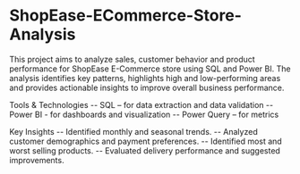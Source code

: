 # ShopEase-ECommerce-Store-Analysis
This project aims to analyze sales, customer behavior and product performance for ShopEase E-Commerce store using SQL and Power BI. The analysis identifies key patterns, highlights high and low-performing areas and provides actionable insights to improve overall business performance.

Tools & Technologies
-- SQL – for data extraction and data validation
-- Power BI - for dashboards and visualization 
-- Power Query – for metrics

Key Insights
-- Identified monthly and seasonal trends.
-- Analyzed customer demographics and payment preferences.
-- Identified most and worst selling products.
-- Evaluated delivery performance and suggested improvements.

